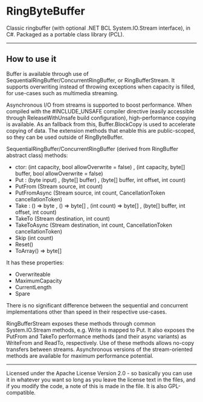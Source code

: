 RingByteBuffer
==============

Classic ringbuffer (with optional .NET BCL System.IO.Stream interface), in C#. Packaged as a portable class library (PCL).

*****

How to use it
-------------

Buffer is available through use of SequentialRingBuffer/ConcurrentRingBuffer, or RingBufferStream.
It supports overwriting instead of throwing exceptions when capacity is filled, for use-cases such as multimedia streaming.

Asynchronous I/O from streams is supported to boost performance.
When compiled with the #INCLUDE_UNSAFE compiler directive (easily accessible through ReleaseWithUnsafe build configuration), high-performance copying is available. As an fallback from this, Buffer.BlockCopy is used to accelerate copying of data.
The extension methods that enable this are public-scoped, so they can be used outside of RingByteBuffer.

SequentialRingBuffer/ConcurrentRingBuffer (derived from RingBuffer abstract class) methods:

+  	ctor: (int capacity, bool allowOverwrite = false) , (int capacity, byte[] buffer, bool allowOverwrite = false)
+ 	Put : (byte input) , (byte[] buffer) , (byte[] buffer, int offset, int count)
+ 	PutFrom (Stream source, int count)
+ 	PutFromAsync (Stream source, int count, CancellationToken cancellationToken)
+ 	Take : () => byte , () => byte[] , (int count) => byte[] , (byte[] buffer, int offset, int count)
+ 	TakeTo (Stream destination, int count)
+ 	TakeToAsync (Stream destination, int count, CancellationToken cancellationToken)
+ 	Skip (int count)
+ 	Reset()
+ 	ToArray() => byte[]

It has these properties:

+ 	Overwriteable
+ 	MaximumCapacity
+ 	CurrentLength
+ 	Spare

There is no significant difference between the sequential and concurrent implementations other than speed in their respective use-cases.

RingBufferStream exposes these methods through common System.IO.Stream methods, e.g. Write is mapped to Put.
It also exposes the PutFrom and TakeTo performance methods (and their async variants) as WriteFrom and ReadTo, respectively. Use of these methods allows no-copy transfers between streams.
Asynchronous versions of the stream-oriented methods are available for maximum performance potential.

*****

Licensed under the Apache License Version 2.0 - so basically you can use it in whatever you want so long as you leave the license text in the files, and if you modify the code, a note of this is made in the file. It is also GPL-compatible.
